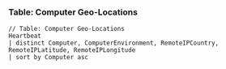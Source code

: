 ### Table: Computer Geo-Locations

```
// Table: Computer Geo-Locations
Heartbeat
| distinct Computer, ComputerEnvironment, RemoteIPCountry, RemoteIPLatitude, RemoteIPLongitude
| sort by Computer asc
```
